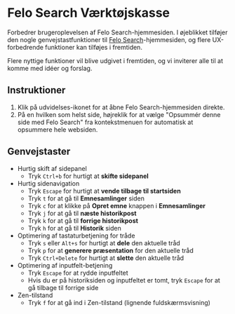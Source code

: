 # Felo Search Værktøjskasse

Forbedrer brugeroplevelsen af Felo Search-hjemmesiden. I øjeblikket tilføjer den nogle genvejstastfunktioner til [Felo Search](https://felo.ai)-hjemmesiden, og flere UX-forbedrende funktioner kan tilføjes i fremtiden.

Flere nyttige funktioner vil blive udgivet i fremtiden, og vi inviterer alle til at komme med idéer og forslag.

## Instruktioner

1. Klik på udvidelses-ikonet for at åbne Felo Search-hjemmesiden direkte.
2. På en hvilken som helst side, højreklik for at vælge "Opsummér denne side med Felo Search" fra kontekstmenuen for automatisk at opsummere hele websiden.

## Genvejstaster

- Hurtig skift af sidepanel
  - Tryk `Ctrl+b` for hurtigt at **skifte sidepanel**
- Hurtig sidenavigation
  - Tryk `Escape` for hurtigt at **vende tilbage til startsiden**
  - Tryk `t` for at gå til **Emnesamlinger** siden
  - Tryk `c` for at klikke på **Opret emne** knappen i **Emnesamlinger**
  - Tryk `j` for at gå til **næste historikpost**
  - Tryk `k` for at gå til **forrige historikpost**
  - Tryk `h` for at gå til **Historik** siden
- Optimering af tastaturbetjening for tråde
  - Tryk `s` eller `Alt+s` for hurtigt at **dele** den aktuelle tråd
  - Tryk `p` for at **generere præsentation** for den aktuelle tråd
  - Tryk `Ctrl+Delete` for hurtigt at **slette** den aktuelle tråd
- Optimering af inputfelt-betjening
  - Tryk `Escape` for at rydde inputfeltet
  - Hvis du er på historiksiden og inputfeltet er tomt, tryk `Escape` for at gå tilbage til forrige side
- Zen-tilstand
  - Tryk `f` for at gå ind i Zen-tilstand (lignende fuldskærmsvisning)
